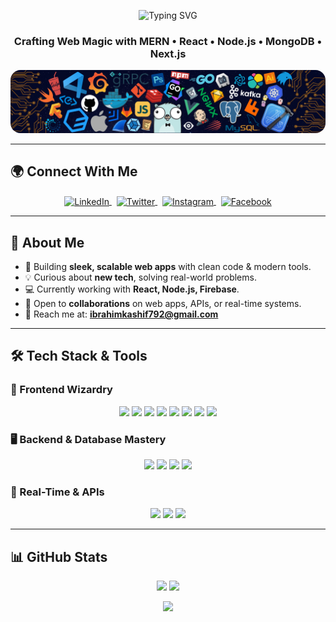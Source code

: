 <p align="center">
  <img src="https://readme-typing-svg.herokuapp.com?font=Fira+Code&size=28&pause=1000&color=61DAFB&center=true&vCenter=true&width=800&lines=Hello,+I'm+Muhammad+Ibrahim!" alt="Typing SVG" />
</p>

<h3 align="center">Crafting Web Magic with MERN • React • Node.js • MongoDB • Next.js</h3>

<p align="center">
  <img alt="Coding" style="border-radius:16px;" src="./background.png" width="600">
</p>

---

## 🌍 Connect With Me

<p align="center">
  <a href="https://www.linkedin.com/in/muhammad-ibrahim-a69825245" target="_blank">
    <img align="center" src="https://raw.githubusercontent.com/rahuldkjain/github-profile-readme-generator/master/src/images/icons/Social/linked-in-alt.svg" alt="LinkedIn" height="30" width="40" />
  </a>
  &nbsp;
  <a href="https://x.com/Ibrahim93045" target="_blank">
    <img align="center" src="https://raw.githubusercontent.com/rahuldkjain/github-profile-readme-generator/master/src/images/icons/Social/twitter.svg" alt="Twitter" height="30" width="40" />
  </a>
  &nbsp;
  <a href="https://www.instagram.com/m.ibrahim_792/" target="_blank">
    <img align="center" src="https://raw.githubusercontent.com/rahuldkjain/github-profile-readme-generator/master/src/images/icons/Social/instagram.svg" alt="Instagram" height="30" width="40" />
  </a>
  &nbsp;
  <a href="http://facebook.com/profile.php?id=100075550872675" target="_blank">
    <img align="center" src="https://raw.githubusercontent.com/rahuldkjain/github-profile-readme-generator/master/src/images/icons/Social/facebook.svg" alt="Facebook" height="30" width="40" />
  </a>
</p>

---

## 🌟 About Me

- 🚀 Building **sleek, scalable web apps** with clean code & modern tools.
- 💡 Curious about **new tech**, solving real-world problems.
- 💻 Currently working with **React, Node.js, Firebase**.
- 🤝 Open to **collaborations** on web apps, APIs, or real-time systems.
- 📧 Reach me at: **ibrahimkashif792@gmail.com**

---

## 🛠️ Tech Stack & Tools

### 🎨 Frontend Wizardry
<p align="center">
  <img src="https://img.shields.io/badge/HTML5-E34F26?style=for-the-badge&logo=html5&logoColor=white"/>
  <img src="https://img.shields.io/badge/CSS3-1572B6?style=for-the-badge&logo=css3&logoColor=white"/>
  <img src="https://img.shields.io/badge/JavaScript-F7DF1E?style=for-the-badge&logo=javascript&logoColor=black"/>
  <img src="https://img.shields.io/badge/TypeScript-3178C6?style=for-the-badge&logo=typescript&logoColor=white"/>
  <img src="https://img.shields.io/badge/React-61DAFB?style=for-the-badge&logo=react&logoColor=black"/>
  <img src="https://img.shields.io/badge/Next.js-000000?style=for-the-badge&logo=nextdotjs&logoColor=white"/>
  <img src="https://img.shields.io/badge/TailwindCSS-06B6D4?style=for-the-badge&logo=tailwindcss&logoColor=white"/>
  <img src="https://img.shields.io/badge/MaterialUI-0081CB?style=for-the-badge&logo=mui&logoColor=white"/>
</p>

### 🖥️ Backend & Database Mastery
<p align="center">
  <img src="https://img.shields.io/badge/Node.js-339933?style=for-the-badge&logo=node.js&logoColor=white"/>
  <img src="https://img.shields.io/badge/Express.js-404D59?style=for-the-badge&logo=express&logoColor=white"/>
  <img src="https://img.shields.io/badge/MongoDB-47A248?style=for-the-badge&logo=mongodb&logoColor=white"/>
  <img src="https://img.shields.io/badge/Firebase-FFCA28?style=for-the-badge&logo=firebase&logoColor=black"/>
</p>

### 🔗 Real-Time & APIs
<p align="center">
  <img src="https://img.shields.io/badge/Socket.io-010101?style=for-the-badge&logo=socket.io&logoColor=white"/>
  <img src="https://img.shields.io/badge/WebSockets-010101?style=for-the-badge&logo=websocket&logoColor=white"/>
  <img src="https://img.shields.io/badge/Postman-FF6C37?style=for-the-badge&logo=postman&logoColor=white"/>
</p>

---

## 📊 GitHub Stats

<p align="center">
  <img src="https://github-readme-stats.vercel.app/api?username=IbrahimSidTechno&show_icons=true&theme=radical&hide_border=true" width="400"/>
  <img src="https://github-readme-streak-stats.herokuapp.com/?user=IbrahimSidTechno&theme=radical&hide_border=true" width="400"/>
</p>

<p align="center">
  <img src="https://github-readme-stats.vercel.app/api/top-langs/?username=IbrahimSidTechno&layout=compact&theme=radical&hide_border=true" width="400"/>
</p>
